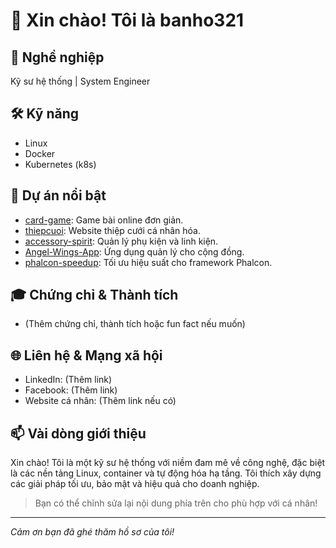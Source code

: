 # 👋 Xin chào! Tôi là banho321

## 💼 Nghề nghiệp
Kỹ sư hệ thống | System Engineer

## 🛠 Kỹ năng
- Linux
- Docker
- Kubernetes (k8s)

## 🚀 Dự án nổi bật
- [card-game](https://github.com/banho321/card-game): Game bài online đơn giản.
- [thiepcuoi](https://github.com/banho321/thiepcuoi): Website thiệp cưới cá nhân hóa.
- [accessory-spirit](https://github.com/banho321/accessory-spirit): Quản lý phụ kiện và linh kiện.
- [Angel-Wings-App](https://github.com/beshin1298/Angel-Wings-App): Ứng dụng quản lý cho cộng đồng.
- [phalcon-speedup](https://github.com/tuannguyen29/phalcon-speedup): Tối ưu hiệu suất cho framework Phalcon.

## 🎓 Chứng chỉ & Thành tích
- (Thêm chứng chỉ, thành tích hoặc fun fact nếu muốn)

## 🌐 Liên hệ & Mạng xã hội
- LinkedIn: (Thêm link)
- Facebook: (Thêm link)
- Website cá nhân: (Thêm link nếu có)

## 📫 Vài dòng giới thiệu
Xin chào! Tôi là một kỹ sư hệ thống với niềm đam mê về công nghệ, đặc biệt là các nền tảng Linux, container và tự động hóa hạ tầng. Tôi thích xây dựng các giải pháp tối ưu, bảo mật và hiệu quả cho doanh nghiệp.

> Bạn có thể chỉnh sửa lại nội dung phía trên cho phù hợp với cá nhân!

---

_Cảm ơn bạn đã ghé thăm hồ sơ của tôi!_
